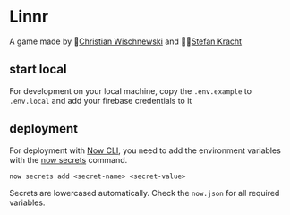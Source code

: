 # Linnr

A game made by 🎨[Christian Wischnewski](https://wischnik.de/) and 👨‍💻[Stefan Kracht](https://stefankracht.de/)

## start local

For development on your local machine, copy the `.env.example` to `.env.local` and add your firebase credentials to it

## deployment

For deployment with [Now CLI](https://zeit.co/download), you need to add the environment variables with the [now secrets](https://zeit.co/docs/v2/build-step#adding-secrets) command.

`now secrets add <secret-name> <secret-value>`

Secrets are lowercased automatically. Check the `now.json` for all required variables.

